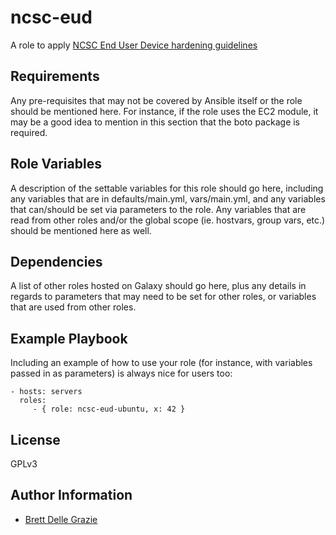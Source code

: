 ncsc-eud
========

A role to apply [NCSC End User Device hardening guidelines](https://www.ncsc.gov.uk/collection/end-user-device-security?curPage=/collection/end-user-device-security/platform-specific-guidance)

Requirements
------------

Any pre-requisites that may not be covered by Ansible itself or the role should
be mentioned here. For instance, if the role uses the EC2 module, it may be a
good idea to mention in this section that the boto package is required.

Role Variables
--------------

A description of the settable variables for this role should go here, including
any variables that are in defaults/main.yml, vars/main.yml, and any variables
that can/should be set via parameters to the role. Any variables that are read
from other roles and/or the global scope (ie. hostvars, group vars, etc.) should
be mentioned here as well.

Dependencies
------------

A list of other roles hosted on Galaxy should go here, plus any details in
regards to parameters that may need to be set for other roles, or variables that
are used from other roles.

Example Playbook
----------------

Including an example of how to use your role (for instance, with variables
passed in as parameters) is always nice for users too:

    - hosts: servers
      roles:
         - { role: ncsc-eud-ubuntu, x: 42 }

License
-------

GPLv3

Author Information
------------------

* [Brett Delle Grazie](https://github.com/bdellegrazie/)
